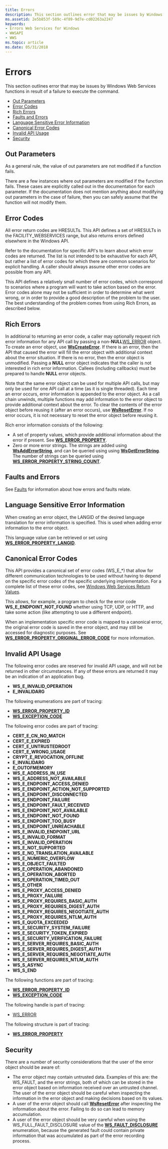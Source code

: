 ```yaml
---
title: Errors
description: This section outlines error that may be issues by Windows Web Services functions in result of a failure to execute the command.
ms.assetid: 2e5b853f-589c-4f89-9d7e-cd02263a2247
keywords:
- Errors Web Services for Windows
- WWSAPI
- WWS
ms.topic: article
ms.date: 05/31/2018
---
```


# Errors

This section outlines error that may be issues by Windows Web Services functions in result of a failure to execute the command.

-   [Out Parameters](#out-parameters)
-   [Error Codes](#error-codes)
-   [Rich Errors](#rich-errors)
-   [Faults and Errors](#faults-and-errors)
-   [Language Sensitive Error Information](#language-sensitive-error-information)
-   [Canonical Error Codes](#canonical-error-codes)
-   [Invalid API Usage](#invalid-api-usage)
-   [Security](#security)

## Out Parameters

As a general rule, the value of out parameters are not modified if a function fails.

There are a few instances where out parameters are modified if the function fails. These cases are explicitly called out in the documentation for each parameter. If the documentation does not mention anything about modifying out parameters in the case of failure, then you can safely assume that the function will not modify them.

## Error Codes

All error return codes are HRESULTs. This API defines a set of HRESULTs in the FACILITY\_WEBSERVICES range, but also returns errors defined elsewhere in the Windows API.

Refer to the documentation for specific API's to learn about which error codes are returned. The list is not intended to be exhaustive for each API, but rather a list of error codes for which there are common scenarios for explicit handling. A caller should always assume other error codes are possible from any API.

This API defines a relatively small number of error codes, which correspond to scenarios where a program will want to take action based on the error. Error codes alone may not be sufficient in order to determine what went wrong, or in order to provide a good description of the problem to the user. The best understanding of the problem comes from using Rich Errors, as described below.

## Rich Errors

In additional to returning an error code, a caller may optionally request rich error information for any API call by passing a non-**NULL**[WS\_ERROR](ws-error.md) object. To create an error object, use [**WsCreateError**](/windows/desktop/api/WebServices/nf-webservices-wscreateerror). If there is an error, then the API that caused the error will fill the error object with additional context about the error situation. If there is no error, then the error object is unmodified. Passing a **NULL** error object indicates that the caller is not interested in rich error information. Callees (including callbacks) must be prepared to handle **NULL** error objects.

Note that the same error object can be used for multiple API calls, but may only be used for one API call at a time (as it is single threaded). Each time an error occurs, error information is appended to the error object. As a call chain unwinds, multiple functions may add information to the error object to provide additional context about the error. To clear the contents of the error object before reusing it (after an error occurs), use [**WsResetError**](/windows/desktop/api/WebServices/nf-webservices-wsreseterror). If no error occurs, it is not necessary to reset the error object before reusing it.

Rich error information consists of the following:

-   A set of property values, which provide additional information about the error if present. See [**WS\_ERROR\_PROPERTY**](/windows/desktop/api/WebServices/ns-webservices-ws_error_property).
-   Zero or more error strings. The strings are added using [**WsAddErrorString**](/windows/desktop/api/WebServices/nf-webservices-wsadderrorstring), and can be queried using using [**WsGetErrorString**](/windows/desktop/api/WebServices/nf-webservices-wsgeterrorstring). The number of strings can be queried using [**WS\_ERROR\_PROPERTY\_STRING\_COUNT**](/windows/desktop/api/WebServices/ne-webservices-ws_error_property_id).

## Faults and Errors

See [Faults](faults.md) for information about how errors and faults relate.

## Language Sensitive Error Information

When creating an error object, the LANGID of the desired language translation for error information is specified. This is used when adding error information to the error object.

This language value can be retrieved or set using [**WS\_ERROR\_PROPERTY\_LANGID**](/windows/desktop/api/WebServices/ne-webservices-ws_error_property_id).

## Canonical Error Codes

This API provides a canonical set of error codes (WS\_E\_\*) that allow for different communication technologies to be used without having to depend on the specific error codes of the specific underlying implementation. For a complete list of these error codes, see [Windows Web Services Return Values](windows-web-services-return-values.md).

This allows, for example, a program to check for the error code **WS\_E\_ENDPOINT\_NOT\_FOUND** whether using TCP, UDP, or HTTP, and take some action (like attempting to use a different endpoint).

When an implementation specific error code is mapped to a canonical error, the original error code is saved in the error object, and may still be accessed for diagnostic purposes. See [**WS\_ERROR\_PROPERTY\_ORIGINAL\_ERROR\_CODE**](/windows/desktop/api/WebServices/ne-webservices-ws_error_property_id) for more information.

## Invalid API Usage

The following error codes are reserved for invalid API usage, and will not be returned in other circumstances. If any of these errors are returned it may be an indication of an application bug.

-   **WS\_E\_INVALID\_OPERATION**
-   **E\_INVALIDARG**

The following enumerations are part of tracing:

-   [**WS\_ERROR\_PROPERTY\_ID**](/windows/desktop/api/WebServices/ne-webservices-ws_error_property_id)
-   [**WS\_EXCEPTION\_CODE**](/windows/desktop/api/WebServices/ne-webservices-ws_exception_code)

The following error codes are part of tracing:

-   **CERT\_E\_CN\_NO\_MATCH**
-   **CERT\_E\_EXPIRED**
-   **CERT\_E\_UNTRUSTEDROOT**
-   **CERT\_E\_WRONG\_USAGE**
-   **CRYPT\_E\_REVOCATION\_OFFLINE**
-   **E\_INVALIDARG**
-   **E\_OUTOFMEMORY**
-   **WS\_E\_ADDRESS\_IN\_USE**
-   **WS\_E\_ADDRESS\_NOT\_AVAILABLE**
-   **WS\_E\_ENDPOINT\_ACCESS\_DENIED**
-   **WS\_E\_ENDPOINT\_ACTION\_NOT\_SUPPORTED**
-   **WS\_E\_ENDPOINT\_DISCONNECTED**
-   **WS\_E\_ENDPOINT\_FAILURE**
-   **WS\_E\_ENDPOINT\_FAULT\_RECEIVED**
-   **WS\_E\_ENDPOINT\_NOT\_AVAILABLE**
-   **WS\_E\_ENDPOINT\_NOT\_FOUND**
-   **WS\_E\_ENDPOINT\_TOO\_BUSY**
-   **WS\_E\_ENDPOINT\_UNREACHABLE**
-   **WS\_E\_INVALID\_ENDPOINT\_URL**
-   **WS\_E\_INVALID\_FORMAT**
-   **WS\_E\_INVALID\_OPERATION**
-   **WS\_E\_NOT\_SUPPORTED**
-   **WS\_E\_NO\_TRANSLATION\_AVAILABLE**
-   **WS\_E\_NUMERIC\_OVERFLOW**
-   **WS\_E\_OBJECT\_FAULTED**
-   **WS\_E\_OPERATION\_ABANDONED**
-   **WS\_E\_OPERATION\_ABORTED**
-   **WS\_E\_OPERATION\_TIMED\_OUT**
-   **WS\_E\_OTHER**
-   **WS\_E\_PROXY\_ACCESS\_DENIED**
-   **WS\_E\_PROXY\_FAILURE**
-   **WS\_E\_PROXY\_REQUIRES\_BASIC\_AUTH**
-   **WS\_E\_PROXY\_REQUIRES\_DIGEST\_AUTH**
-   **WS\_E\_PROXY\_REQUIRES\_NEGOTIATE\_AUTH**
-   **WS\_E\_PROXY\_REQUIRES\_NTLM\_AUTH**
-   **WS\_E\_QUOTA\_EXCEEDED**
-   **WS\_E\_SECURITY\_SYSTEM\_FAILURE**
-   **WS\_E\_SECURITY\_TOKEN\_EXPIRED**
-   **WS\_E\_SECURITY\_VERIFICATION\_FAILURE**
-   **WS\_E\_SERVER\_REQUIRES\_BASIC\_AUTH**
-   **WS\_E\_SERVER\_REQUIRES\_DIGEST\_AUTH**
-   **WS\_E\_SERVER\_REQUIRES\_NEGOTIATE\_AUTH**
-   **WS\_E\_SERVER\_REQUIRES\_NTLM\_AUTH**
-   **WS\_S\_ASYNC**
-   **WS\_S\_END**

The following functions are part of tracing:

-   [**WS\_ERROR\_PROPERTY\_ID**](/windows/desktop/api/WebServices/ne-webservices-ws_error_property_id)
-   [**WS\_EXCEPTION\_CODE**](/windows/desktop/api/WebServices/ne-webservices-ws_exception_code)

The following handle is part of tracing:

-   [WS\_ERROR](ws-error.md)

The following structure is part of tracing:

-   [**WS\_ERROR\_PROPERTY**](/windows/desktop/api/WebServices/ns-webservices-ws_error_property)

## Security

There are a number of security considerations that the user of the error object should be aware of:

-   The error object may contain untrusted data. Examples of this are: the WS\_FAULT, and the error strings, both of which can be stored in the error object based on information received over an untrusted channel. The user of the error object should be careful when inspecting the information in the error object and making decisions based on its values.
-   A user of the error object should call [**WsResetError**](/windows/desktop/api/WebServices/nf-webservices-wsreseterror) after inspecting the information about the error. Failing to do so can lead to memory accumulation.
-   A user of the error object should be very careful when using the WS\_FULL\_FAULT\_DISCLOSURE value of the [**WS\_FAULT\_DISCLOSURE**](/windows/desktop/api/WebServices/ne-webservices-ws_fault_disclosure) enumeration, because the generated fault could contain private information that was accumulated as part of the error recording process.

 

 





